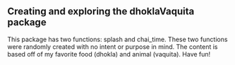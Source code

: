 ## Creating and exploring the dhoklaVaquita package
This package has two functions: splash and chai_time. These two functions were randomly created with no intent or purpose in mind. The content is based off of my favorite food (dhokla) and animal (vaquita). Have fun!

